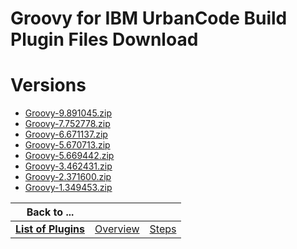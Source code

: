
Groovy for IBM UrbanCode Build Plugin Files Download
====================================================

# Versions

- [Groovy-9.891045.zip](https://raw.githubusercontent.com/UrbanCode/IBM-UCB-PLUGINS/main/files/Groovy/Groovy-9.891045.zip)
- [Groovy-7.752778.zip](https://raw.githubusercontent.com/UrbanCode/IBM-UCB-PLUGINS/main/files/Groovy/Groovy-7.752778.zip)
- [Groovy-6.671137.zip](https://raw.githubusercontent.com/UrbanCode/IBM-UCB-PLUGINS/main/files/Groovy/Groovy-6.671137.zip)
- [Groovy-5.670713.zip](https://raw.githubusercontent.com/UrbanCode/IBM-UCB-PLUGINS/main/files/Groovy/Groovy-5.670713.zip)
- [Groovy-5.669442.zip](https://raw.githubusercontent.com/UrbanCode/IBM-UCB-PLUGINS/main/files/Groovy/Groovy-5.669442.zip)
- [Groovy-3.462431.zip](https://raw.githubusercontent.com/UrbanCode/IBM-UCB-PLUGINS/main/files/Groovy/Groovy-3.462431.zip)
- [Groovy-2.371600.zip](https://raw.githubusercontent.com/UrbanCode/IBM-UCB-PLUGINS/main/files/Groovy/Groovy-2.371600.zip)
- [Groovy-1.349453.zip](https://raw.githubusercontent.com/UrbanCode/IBM-UCB-PLUGINS/main/files/Groovy/Groovy-1.349453.zip)

|Back to ...|||
| :---: | :---: | :---: |
|[**List of Plugins**](../../index.md)|[Overview](./overview.md)|[Steps](./steps.md)|
